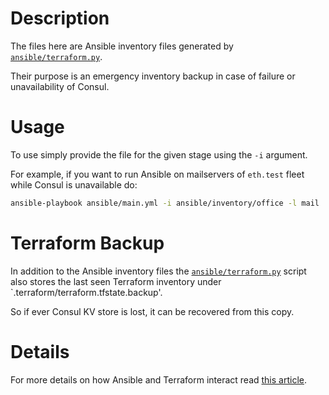 # Description

The files here are Ansible inventory files generated by [`ansible/terraform.py`](/ansible/terraform.py).

Their purpose is an emergency inventory backup in case of failure or unavailability of Consul.

# Usage

To use simply provide the file for the given stage using the `-i` argument.

For example, if you want to run Ansible on mailservers of `eth.test` fleet while Consul is unavailable do:
```bash
ansible-playbook ansible/main.yml -i ansible/inventory/office -l mail
```

# Terraform Backup

In addition to the Ansible inventory files the [`ansible/terraform.py`](/ansible/terraform.py) script also stores the last seen Terraform inventory under `.terraform/terraform.tfstate.backup'.

So if ever Consul KV store is lost, it can be recovered from this copy.

# Details

For more details on how Ansible and Terraform interact read [this article](https://github.com/status-im/infra-docs/blob/master/articles/ansible_terraform.md).
